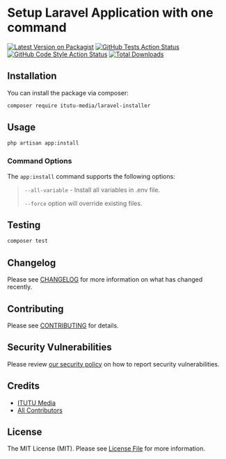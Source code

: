 # Setup Laravel Application with one command

[![Latest Version on Packagist](https://img.shields.io/packagist/v/itutu-media/laravel-installer.svg?style=flat-square)](https://packagist.org/packages/itutu-media/laravel-installer)
[![GitHub Tests Action Status](https://img.shields.io/github/actions/workflow/status/itutu-media/laravel-installer/run-tests.yml?branch=main&label=tests&style=flat-square)](https://github.com/itutu-media/laravel-installer/actions?query=workflow%3Arun-tests+branch%3Amain)
[![GitHub Code Style Action Status](https://img.shields.io/github/actions/workflow/status/itutu-media/laravel-installer/fix-php-code-style-issues.yml?branch=main&label=code%20style&style=flat-square)](https://github.com/itutu-media/laravel-installer/actions?query=workflow%3A"Fix+PHP+code+style+issues"+branch%3Amain)
[![Total Downloads](https://img.shields.io/packagist/dt/itutu-media/laravel-installer.svg?style=flat-square)](https://packagist.org/packages/itutu-media/laravel-installer)

## Installation

You can install the package via composer:

```bash
composer require itutu-media/laravel-installer
```

## Usage

```bash
php artisan app:install
```

### Command Options
The `app:install` command supports the following options:
> `--all-variable` - Install all variables in .env file.
>
> `--force` option will override existing files.

## Testing

```bash
composer test
```

## Changelog

Please see [CHANGELOG](CHANGELOG.md) for more information on what has changed recently.

## Contributing

Please see [CONTRIBUTING](CONTRIBUTING.md) for details.

## Security Vulnerabilities

Please review [our security policy](../../security/policy) on how to report security vulnerabilities.

## Credits

- [ITUTU Media](https://github.com/itutu-media)
- [All Contributors](../../contributors)

## License

The MIT License (MIT). Please see [License File](LICENSE.md) for more information.
